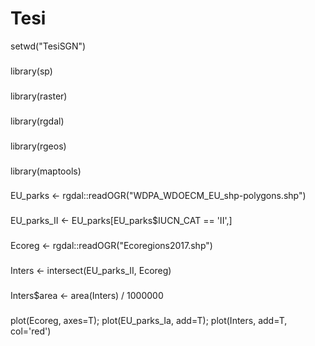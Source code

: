 # Tesi
setwd("TesiSGN")
###
library(sp)
###
library(raster)
###
library(rgdal)
###
library(rgeos)
###
library(maptools)
###
EU_parks <- rgdal::readOGR("WDPA_WDOECM_EU_shp-polygons.shp")
###
EU_parks_II <- EU_parks[EU_parks$IUCN_CAT == 'II',]
###
Ecoreg <- rgdal::readOGR("Ecoregions2017.shp")
###
Inters <- intersect(EU_parks_II, Ecoreg)
###
Inters$area <- area(Inters) / 1000000
###
plot(Ecoreg, axes=T); plot(EU_parks_Ia, add=T); plot(Inters, add=T, col='red')
